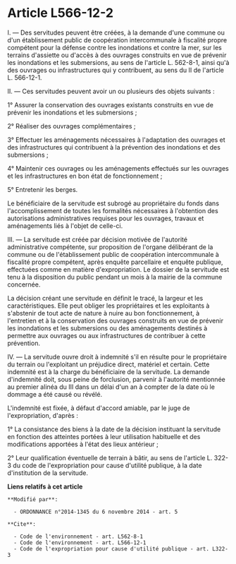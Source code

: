 # Article L566-12-2

I. ― Des servitudes peuvent être créées, à la demande d'une commune ou d'un établissement public de coopération
intercommunale à fiscalité propre compétent pour la défense contre les inondations et contre la mer, sur les terrains
d'assiette ou d'accès à des ouvrages construits en vue de prévenir les inondations et les submersions, au sens de l'article
L. 562-8-1, ainsi qu'à des ouvrages ou infrastructures qui y contribuent, au sens du II de l'article L. 566-12-1. 

II. ― Ces servitudes peuvent avoir un ou plusieurs des objets suivants : 

1° Assurer la conservation des ouvrages existants construits en vue de prévenir les inondations et les submersions ; 

2° Réaliser des ouvrages complémentaires ; 

3° Effectuer les aménagements nécessaires à l'adaptation des ouvrages et des infrastructures qui contribuent à la prévention
des inondations et des submersions ; 

4° Maintenir ces ouvrages ou les aménagements effectués sur les ouvrages et les infrastructures en bon état de
fonctionnement ; 

5° Entretenir les berges. 

Le bénéficiaire de la servitude est subrogé au propriétaire du fonds dans l'accomplissement de toutes les formalités
nécessaires à l'obtention des autorisations administratives requises pour les ouvrages, travaux et aménagements liés à
l'objet de celle-ci. 

III. ― La servitude est créée par décision motivée de l'autorité administrative compétente, sur proposition de l'organe
délibérant de la commune ou de l'établissement public de coopération intercommunale à fiscalité propre compétent, après
enquête parcellaire et enquête publique, effectuées comme en matière d'expropriation. Le dossier de la servitude est tenu à
la disposition du public pendant un mois à la mairie de la commune concernée. 

La décision créant une servitude en définit le tracé, la largeur et les caractéristiques. Elle peut obliger les propriétaires
et les exploitants à s'abstenir de tout acte de nature à nuire au bon fonctionnement, à l'entretien et à la conservation des
ouvrages construits en vue de prévenir les inondations et les submersions ou des aménagements destinés à permettre aux
ouvrages ou aux infrastructures de contribuer à cette prévention. 

IV. ― La servitude ouvre droit à indemnité s'il en résulte pour le propriétaire du terrain ou l'exploitant un préjudice
direct, matériel et certain. Cette indemnité est à la charge du bénéficiaire de la servitude. La demande d'indemnité doit,
sous peine de forclusion, parvenir à l'autorité mentionnée au premier alinéa du III dans un délai d'un an à compter de la
date où le dommage a été causé ou révélé. 

L'indemnité est fixée, à défaut d'accord amiable, par le juge de l'expropriation, d'après : 

1° La consistance des biens à la date de la décision instituant la servitude en fonction des atteintes portées à leur
utilisation habituelle et des modifications apportées à l'état des lieux antérieur ; 

2° Leur qualification éventuelle de terrain à bâtir, au sens de l'article L. 322-3 du code de l'expropriation pour cause
d'utilité publique, à la date d'institution de la servitude.

**Liens relatifs à cet article**

	**Modifié par**:

	  - ORDONNANCE n°2014-1345 du 6 novembre 2014 - art. 5

	**Cite**:

	  - Code de l'environnement - art. L562-8-1
	  - Code de l'environnement - art. L566-12-1
	  - Code de l'expropriation pour cause d'utilité publique - art. L322-3
